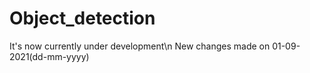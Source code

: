 # Object_detection
It's now currently under development\n
New changes made on 01-09-2021(dd-mm-yyyy)
